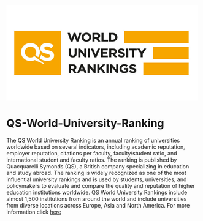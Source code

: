 <img src="QS_World_University_Rankings_Logo.jpg" alt="" width="500" height="250" title="QS-World-University-Ranking">

# QS-World-University-Ranking

The QS World University Ranking is an annual ranking of universities worldwide based on several indicators, including academic reputation, employer reputation, citations per faculty, faculty/student ratio, and international student and faculty ratios. The ranking is published by Quacquarelli Symonds (QS), a British company specializing in education and study abroad. The ranking is widely recognized as one of the most influential university rankings and is used by students, universities, and policymakers to evaluate and compare the quality and reputation of higher education institutions worldwide. QS World University Rankings include almost 1,500 institutions from around the world and include universities from diverse locations across Europe, Asia and North America. 
For more information click <a href="https://www.topuniversities.com/university-rankings/world-university-rankings/2023?qs_qp=topnav">here</a>
